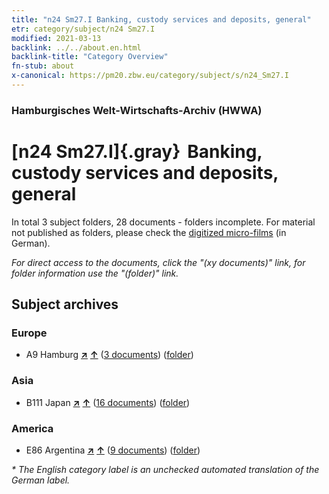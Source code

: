 ```yaml
---
title: "n24 Sm27.I Banking, custody services and deposits, general"
etr: category/subject/n24 Sm27.I
modified: 2021-03-13
backlink: ../../about.en.html
backlink-title: "Category Overview"
fn-stub: about
x-canonical: https://pm20.zbw.eu/category/subject/s/n24_Sm27.I
---
```


### Hamburgisches Welt-Wirtschafts-Archiv (HWWA)
# [n24 Sm27.I]{.gray}&#8201; Banking, custody services and deposits, general&#160; 





In total 3 subject folders, 28 documents - folders incomplete.
For material not published as folders, please check the [digitized micro-films](/film/h1_sh.de.html) (in German).

_For direct access to the documents, click the "(xy documents)" link, for folder information use the "(folder)" link._

## Subject archives



### Europe

- A9 Hamburg [**&nearr;**](../../../geo/i/140905/about.en.html "Hamburg (all folders)") [**&uarr;**](../../../geo/about.en.html#A9 "Country category system") (<a href="https://pm20.zbw.eu/dfgview/sh/140905,145395" title="about: Hamburg : Banking, custody services and deposits, general" target="_blank">3 documents</a>) ([folder](../../../../folder/sh/1409xx/140905/1453xx/145395/about.en.html))

### Asia

- B111 Japan [**&nearr;**](../../../geo/i/141272/about.en.html "Japan (all folders)") [**&uarr;**](../../../geo/about.en.html#B111 "Country category system") (<a href="https://pm20.zbw.eu/dfgview/sh/141272,145395" title="about: Japan : Banking, custody services and deposits, general" target="_blank">16 documents</a>) ([folder](../../../../folder/sh/1412xx/141272/1453xx/145395/about.en.html))

### America

- E86 Argentina [**&nearr;**](../../../geo/i/141692/about.en.html "Argentina (all folders)") [**&uarr;**](../../../geo/about.en.html#E86 "Country category system") (<a href="https://pm20.zbw.eu/dfgview/sh/141692,145395" title="about: Argentina : Banking, custody services and deposits, general" target="_blank">9 documents</a>) ([folder](../../../../folder/sh/1416xx/141692/1453xx/145395/about.en.html))


_* The English category label is an unchecked automated translation of the German label._

